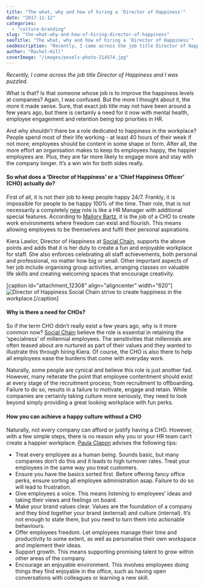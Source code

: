 ```yaml
---
title: "The what, why and how of hiring a 'Director of Happiness'"
date: "2017-11-12"
categories:
  - "culture-branding"
slug: "the-what-why-and-how-of-hiring-director-of-happiness"
seoTitle: "The what, why and how of hiring a 'Director of Happiness'"
seoDescription: "Recently, I came across the job title Director of Happiness and I was puzzled. What is that? Is that someone whose job is to improve employee happiness?"
author: "Rachel-Hill"
coverImage: "/images/pexels-photo-214574.jpg"
---
```


_Recently, I came across the job title Director of Happiness and I was puzzled._

What is that? Is that someone whose job is to improve the happiness levels at companies? Again, I was confused. But the more I thought about it, the more it made sense. Sure, that exact job title may not have been around a few years ago, but there is certainly a need for it now with mental health, employee engagement and retention being top priorities in HR.

And why shouldn’t there be a role dedicated to happiness in the workplace? People spend most of their life working - at least 40 hours of their week if not more; employees should be content in some shape or form. After all, the more effort an organisation makes to keep its employees happy, the happier employees are. Plus, they are far more likely to engage more and stay with the company longer. It’s a win win for both sides really.

#### **So what does a ‘Director of Happiness’ or a ‘Chief Happiness Officer’ (CHO) actually do?**

First of all, it is not their job to keep people happy 24/7. Frankly, it is impossible for people to be happy 100% of the time. Their role, that is not necessarily a completely [new](https://gethppy.com/hrtrends/what-does-a-chief-happiness-officer-actually-do) role is like a HR Manager with additional special features. According to [Mallory Bartz](https://www.mutuallyhuman.com/blog/2015/06/23/what-s-a-director-of-happiness-anyway), it is the job of a CHO to create work environments where freedom can exist and flourish. This means allowing employees to be themselves and fulfil their personal aspirations.

Kiera Lawlor, Director of Happiness at [Social Chain](http://metro.co.uk/2017/09/27/firm-hires-a-director-of-happiness-to-retain-the-specialness-of-millennial-employees-6960594/), supports the above points and adds that it is her duty to create a fun and enjoyable workplace for staff. She also enforces celebrating all staff achievements, both personal and professional, no matter how big or small. Other important aspects of her job include organising group activities, arranging classes on valuable life skills and creating welcoming spaces that encourage creativity.

\[caption id="attachment_12308" align="aligncenter" width="620"\]![Director of Happiness](/images/steve.png) Social Chain strive to create happiness in the workplace.\[/caption\]

#### **Why is there a need for CHOs?**

So if the term CHO didn’t really exist a few years ago, why is it more common now? [Social Chain](http://metro.co.uk/2017/09/27/firm-hires-a-director-of-happiness-to-retain-the-specialness-of-millennial-employees-6960594/) believe the role is essential in retaining the ‘specialness’ of millennial employees. The sensitivities that millennials are often teased about are nurtured as part of their values and they wanted to illustrate this through hiring Kiera. Of course, the CHO is also there to help all employees ease the burdens that come with everyday work.

Naturally, some people are cynical and believe this role is just another fad. However, many reiterate the point that employee contentment should exist at every stage of the recruitment process; from recruitment to offboarding. Failure to do so, results in a failure to motivate, engage and retain. While companies are certainly taking culture more seriously, they need to look beyond simply providing a great looking workplace with fun perks.

#### **How you can achieve a happy culture without a CHO**

Naturally, not every company can afford or justify having a CHO. However, with a few simple steps, there is no reason why you or your HR team can’t create a happier workplace. [Paula Clapon](https://gethppy.com/hrtrends/what-does-a-chief-happiness-officer-actually-do) advises the following tips:

- Treat every employee as a human being. Sounds basic, but many companies don’t do this and it leads to high turnover rates. Treat your employees in the same way you treat customers.
- Ensure you have the basics sorted first. Before offering fancy office perks, ensure sorting all employee administration asap. Failure to do so will lead to frustration.
- Give employees a voice. This means listening to employees’ ideas and taking their views and feelings on board.
- Make your brand values clear. Values are the foundation of a company and they bind together your brand (external) and culture (internal). It’s not enough to state them, but you need to turn them into actionable behaviours.
- Offer employees freedom. Let employees manage their time and productivity to some extent, as well as personalise their own workspace and implement their ideas.
- Support growth. This means supporting promising talent to grow within other areas of the company.
- Encourage an enjoyable environment. This involves employees doing things they find enjoyable in the office, such as having open conversations with colleagues or learning a new skill.
